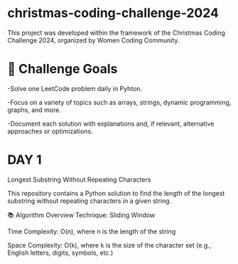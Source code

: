 # christmas-coding-challenge-2024
This project was developed within the framework of the Christmas Coding Challenge 2024, organized by Women Coding Community.

# 📅 Challenge Goals
-Solve one LeetCode problem daily in Pyhton.

-Focus on a variety of topics such as arrays, strings, dynamic programming, graphs, and more.

-Document each solution with explanations and, if relevant, alternative approaches or optimizations.

# DAY 1
Longest Substring Without Repeating Characters

This repository contains a Python solution to find the length of the longest substring without repeating characters in a given string.

📚 Algorithm Overview
Technique: Sliding Window

Time Complexity: O(n), where n is the length of the string

Space Complexity: O(k), where k is the size of the character set (e.g., English letters, digits, symbols, etc.)
